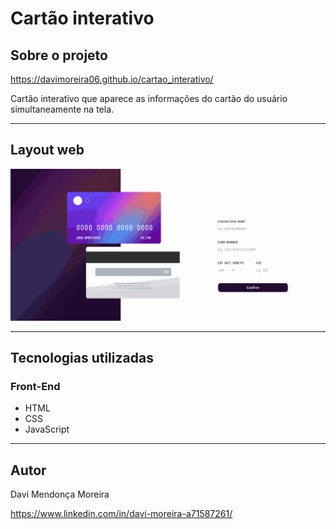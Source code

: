 # Cartão interativo

## Sobre o projeto

https://davimoreira06.github.io/cartao_interativo/

Cartão interativo que aparece as informações do cartão do usuário simultaneamente na tela.

<hr>

## Layout web

<img src="./assets/gif-cartao-interativo.gif">

<hr>

## Tecnologias utilizadas
### Front-End

- HTML
- CSS
- JavaScript

<hr>

## Autor
 
 Davi Mendonça Moreira

 https://www.linkedin.com/in/davi-moreira-a71587261/
